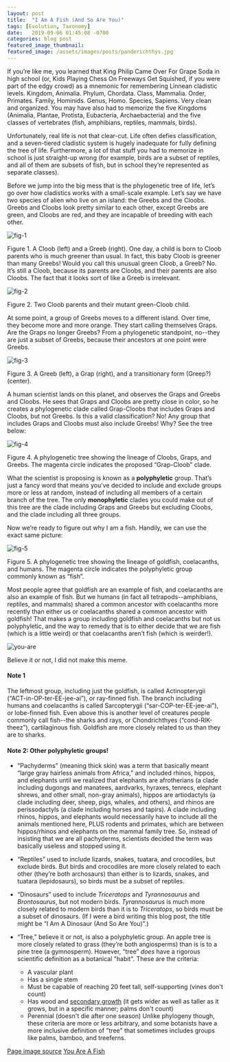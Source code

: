 ```yaml
---
layout: post
title:  "I Am A Fish (And So Are You)"
tags: [Evolution, Taxonomy]
date:   2019-09-06 01:45:08 -0700
categories: blog post
featured_image_thumbnail:
featured_image: /assets/images/posts/panderichthys.jpg
---
```

If you’re like me, you learned that King Philip Came Over For Grape Soda in high school (or, Kids Playing Chess On Freeways Get Squished, if you were part of the edgy crowd) as a mnemonic for remembering Linnean cladistic levels.  Kingdom, Animalia.  Phylum, Chordata.  Class, Mammalia.  Order, Primates.  Family, Hominids.  Genus, Homo.  Species, Sapiens.  Very clean and organized.  You may have also had to memorize the five Kingdoms (Animalia, Plantae, Protista, Eubacteria, Archaebacteria) and the five classes of vertebrates (fish, amphibians, reptiles, mammals, birds).

Unfortunately, real life is not that clear-cut.  Life often defies classification, and a seven-tiered cladistic system is hugely inadequate for fully defining the tree of life.  Furthermore, a lot of that stuff you had to memorize in school is just straight-up wrong (for example, birds are a subset of reptiles, and all of them are subsets of fish, but in school they’re represented as separate classes).

Before we jump into the big mess that is the phylogenetic tree of life, let’s go over how cladistics works with a small-scale example.  Let’s say we have two species of alien who live on an island: the Greebs and the Cloobs.  Greebs and Cloobs look pretty similar to each other, except Greebs are green, and Cloobs are red, and they are incapable of breeding with each other.

![fig-1](/assets/images/posts/i-am-a-fish-1.1.png)

Figure 1. A Cloob (left) and a Greeb (right).
One day, a child is born to Cloob parents who is much greener than usual.  In fact, this baby Cloob is greener than many Greebs!  Would you call this unusual green Cloob, a Greeb?  No.  It’s still a Cloob, because its parents are Cloobs, and their parents are also Cloobs.  The fact that it looks sort of like a Greeb is irrelevant.

![fig-2](/assets/images/posts/i-am-a-fish-1.2.png)

Figure 2. Two Cloob parents and their mutant green-Cloob child.

At some point, a group of Greebs moves to a different island.  Over time, they become more and more orange.  They start calling themselves Graps.  Are the Graps no longer Greebs?  From a phylogenetic standpoint, no--they are just a subset of Greebs, because their ancestors at one point were Greebs.

![fig-3](/assets/images/posts/i-am-a-fish-1.3.png)

Figure 3. A Greeb (left), a Grap (right), and a transitionary form (Greep?) (center).

A human scientist lands on this planet, and observes the Graps and Greebs and Cloobs.  He sees that Graps and Cloobs are pretty close in color, so he creates a phylogenetic clade called Grap-Cloobs that includes Graps and Cloobs, but not Greebs.  Is this a valid classification?  No!  Any group that includes Graps and Cloobs must also include Greebs!  Why? See the tree below:

![fig-4](/assets/images/posts/i-am-a-fish-1.4.png)

Figure 4. A phylogenetic tree showing the lineage of Cloobs, Graps, and Greebs.  The magenta circle indicates the proposed “Grap-Cloob” clade.

What the scientist is proposing is known as a **polyphyletic** group.  That’s just a fancy word that means you’ve decided to include and exclude groups more or less at random, instead of including all members of a certain branch of the tree.  The only **monophyletic** clades you could make out of this tree are the clade including Graps and Greebs but excluding Cloobs, and the clade including all three groups.

Now we’re ready to figure out why I am a fish.  Handily, we can use the exact same picture:

![fig-5](/assets/images/posts/i-am-a-fish-1.5.png)

Figure 5. A phylogenetic tree showing the lineage of goldfish, coelacanths, and humans.  The magenta circle indicates the polyphyletic group commonly known as “fish”.

Most people agree that goldfish are an example of fish, and coelacanths are also an example of fish.  But we humans (in fact all tetrapods--amphibians, reptiles, and mammals) shared a common ancestor with coelacanths more recently than either us or coelacanths shared a common ancestor with goldfish!  That makes a group including goldfish and coelacanths but not us polyphyletic, and the way to remedy that is to either decide that we are fish (which is a little weird) or that coelacanths aren’t fish (which is weirder!).

![you-are](/assets/images/posts/you-are-a-fish.png)

Believe it or not, I did not make this meme.

#### Note 1
The leftmost group, including just the goldfish, is called Actinopterygii (“ACT-in-OP-ter-EE-jee-ai”), or ray-finned fish.  The branch including humans and coelacanths is called Sarcopterygii (“sar-COP-ter-EE-jee-ai”), or lobe-finned fish.  Even above this is another level of creatures people commonly call fish--the sharks and rays, or Chondrichthyes (“cond-RIK-theez”), cartilaginous fish.  Goldfish are more closely related to us than they are to sharks.

#### Note 2: Other polyphyletic groups!
- “Pachyderms” (meaning thick skin) was a term that basically meant “large gray hairless animals from Africa,” and included rhinos, hippos, and elephants until we realized that elephants are afrotherians (a clade including dugongs and manatees, aardvarks, hyraxes, tenrecs, elephant shrews, and other small, non-gray animals), hippos are artiodactyls (a clade including deer, sheep, pigs, whales, and others), and rhinos are perissodactyls (a clade including horses and tapirs).  A clade including rhinos, hippos, and elephants would necessarily have to include all the animals mentioned here, PLUS rodents and primates, which are between hippos/rhinos and elephants on the mammal family tree.  So, instead of insisting that we are all pachyderms, scientists decided the term was basically useless and stopped using it.

- “Reptiles” used to include lizards, snakes, tuatara, and crocodiles, but exclude birds.  But birds and crocodiles are more closely related to each other (they’re both archosaurs) than either is to lizards, snakes, and tuatara (lepidosaurs), so birds must be a subset of reptiles.

- “Dinosaurs” used to include *Triceratops* and *Tyrannosaurus* and *Brontosaurus*, but not modern birds.  *Tyrannosaurus* is much more closely related to modern birds than it is to *Triceratops*, so birds must be a subset of dinosaurs.  (If I were a bird writing this blog post, the title might be “I Am A Dinosaur (And So Are You)”.)

- “Tree,” believe it or not, is also a polyphyletic group.  An apple tree is more closely related to grass (they’re both angiosperms) than is is to a pine tree (a gymnosperm).  However, “tree” _does_ have a rigorous scientific definition as a botanical "habit".  These are the criteria:
	- A vascular plant
	- Has a single stem
	- Must be capable of reaching 20 feet tall, self-supporting (vines don't count)
	- Has wood and [secondary growth](https://en.wikipedia.org/wiki/Secondary_growth) (it gets wider as well as taller as it grows, but in a specific manner; palms don't count)
	- Perennial (doesn't die after one season)
Unlike phylogeny though, these criteria are more or less arbitrary, and some botanists have a more inclusive definition of "tree" that sometimes includes groups like palms, bamboo, and treeferns.

[Page image source](https://www.deviantart.com/eurwentala/art/Fishy-Thing-734012022)
[You Are A Fish](https://www.deviantart.com/smallmicroraptor/art/YOU-844410000)